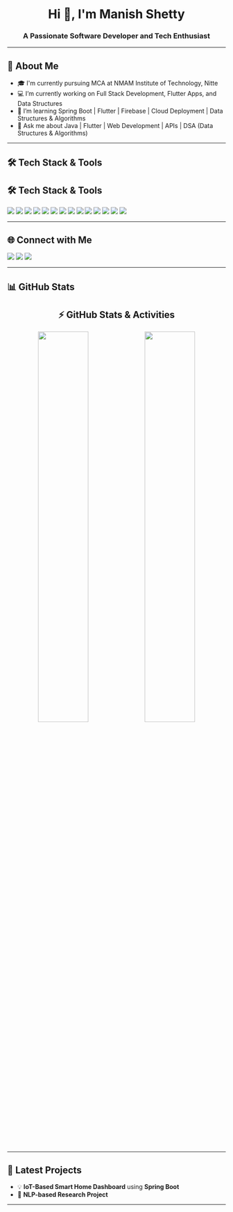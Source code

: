 <h1 align="center">Hi 👋, I'm Manish Shetty</h1>
<h3 align="center">A Passionate Software Developer and Tech Enthusiast</h3>

---

## 🚀 About Me

- 🎓 I'm currently pursuing MCA at NMAM Institute of Technology, Nitte
- 💻 I’m currently working on Full Stack Development, Flutter Apps, and Data Structures 
- 🌱 I’m learning Spring Boot | Flutter | Firebase | Cloud Deployment | Data Structures & Algorithms  
- 💬 Ask me about Java | Flutter | Web Development | APIs | DSA (Data Structures & Algorithms)

---

## 🛠️ Tech Stack & Tools

## 🛠️ Tech Stack & Tools

<p align="left">

<!-- Backend & Frontend -->
<img src="https://img.shields.io/badge/Java-ED8B00?style=for-the-badge&logo=java&logoColor=white"/>
<img src="https://img.shields.io/badge/Spring_Boot-6DB33F?style=for-the-badge&logo=spring-boot&logoColor=white"/>
<img src="https://img.shields.io/badge/Flutter-02569B?style=for-the-badge&logo=flutter&logoColor=white"/>
<img src="https://img.shields.io/badge/Dart-0175C2?style=for-the-badge&logo=dart&logoColor=white"/>
<img src="https://img.shields.io/badge/Python-3776AB?style=for-the-badge&logo=python&logoColor=white"/>
<img src="https://img.shields.io/badge/Flask-000000?style=for-the-badge&logo=flask&logoColor=white"/>

<!-- MERN Stack -->
<img src="https://img.shields.io/badge/MongoDB-47A248?style=for-the-badge&logo=mongodb&logoColor=white"/>
<img src="https://img.shields.io/badge/Express.js-000000?style=for-the-badge&logo=express&logoColor=white"/>
<img src="https://img.shields.io/badge/React-20232A?style=for-the-badge&logo=react&logoColor=61DAFB"/>
<img src="https://img.shields.io/badge/Node.js-339933?style=for-the-badge&logo=nodedotjs&logoColor=white"/>

<!-- Tools & Other Tech -->
<img src="https://img.shields.io/badge/Firebase-FFCA28?style=for-the-badge&logo=firebase&logoColor=black"/>
<img src="https://img.shields.io/badge/MySQL-4479A1?style=for-the-badge&logo=mysql&logoColor=white"/>
<img src="https://img.shields.io/badge/Linux-FCC624?style=for-the-badge&logo=linux&logoColor=black"/>
<img src="https://img.shields.io/badge/Git-F05032?style=for-the-badge&logo=git&logoColor=white"/>

</p>


---

## 🌐 Connect with Me

<p align="left">
<a href="https://www.linkedin.com/in/www.linkedin.com/in/manish-shetty101/" target="_blank"><img src="https://img.shields.io/badge/LinkedIn-0077B5?style=for-the-badge&logo=linkedin&logoColor=white"/></a>
<a href="mailto:manishshetty4002@gmail.com"><img src="https://img.shields.io/badge/Gmail-D14836?style=for-the-badge&logo=gmail&logoColor=white"/></a>
<a href="https://twitter.com/your-twitter-id" target="_blank"><img src="https://img.shields.io/badge/Twitter-1DA1F2?style=for-the-badge&logo=twitter&logoColor=white"/></a>
</p>

---

## 📊 GitHub Stats

<h2 align="center">⚡ GitHub Stats & Activities</h2>

<p align="center">

<!-- Commit Status / Contribution Stats -->
<img src="https://github-readme-stats.vercel.app/api?username=MANISH-Shetty-Repos&show_icons=true&theme=tokyonight&hide_border=true&border_radius=12&count_private=true" width="48%"/>

<!-- Language Usage Stats (Shows Percentage Used) -->
<img src="https://github-readme-stats.vercel.app/api/top-langs/?username=MANISH-Shetty-Repos&layout=compact&theme=tokyonight&hide_border=true&border_radius=12&langs_count=8" width="48%"/>

</p>


---

## 📝 Latest Projects

- 💡 **IoT-Based Smart Home Dashboard** using **Spring Boot**
- 🔐 **NLP-based Research Project**

---

